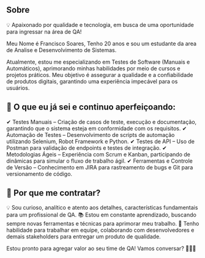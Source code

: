 ## Sobre
💡 Apaixonado por qualidade e tecnologia, em busca de uma oportunidade para ingressar na área de QA!

Meu Nome é Francisco Soares, Tenho 20 anos e sou um estudante da area de Analise e Desenvolvimento de Sistemas.

Atualmente, estou me especializando em Testes de Software (Manuais e Automáticos), aprimorando minhas habilidades por meio de cursos e projetos práticos. Meu objetivo é assegurar a qualidade e a confiabilidade de produtos digitais, garantindo uma experiência impecável para os usuários.

## 🎯 O que eu já sei e continuo aperfeiçoando:
✔ Testes Manuais – Criação de casos de teste, execução e documentação, garantindo que o sistema esteja em conformidade com os requisitos.
✔ Automação de Testes – Desenvolvimento de scripts de automação utilizando Selenium, Robot Framework e Python.
✔ Testes de API – Uso de Postman para validação de endpoints e testes de integração.
✔ Metodologias Ágeis – Experiência com Scrum e Kanban, participando de dinâmicas para simular o fluxo de trabalho ágil.
✔ Ferramentas e Controle de Versão – Conhecimento em JIRA para rastreamento de bugs e Git para versionamento de código.

## 🚀 Por que me contratar?
💡 Sou curioso, analítico e atento aos detalhes, características fundamentais para um profissional de QA.
📚 Estou em constante aprendizado, buscando sempre novas ferramentas e técnicas para aprimorar meu trabalho.
🤝 Tenho habilidade para trabalhar em equipe, colaborando com desenvolvedores e demais stakeholders para entregar um produto de qualidade.

Estou pronto para agregar valor ao seu time de QA! Vamos conversar? 👨‍💻📩

